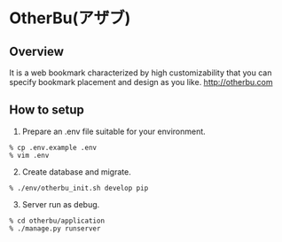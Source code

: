 # OtherBu(アザブ)

## Overview

It is a web bookmark characterized by high customizability that you can specify bookmark placement and design as you like.
http://otherbu.com

## How to setup

1. Prepare an .env file suitable for your environment.
```
% cp .env.example .env
% vim .env
```

2. Create database and migrate.
```
% ./env/otherbu_init.sh develop pip
```

3. Server run as debug.
```
% cd otherbu/application
% ./manage.py runserver
```

